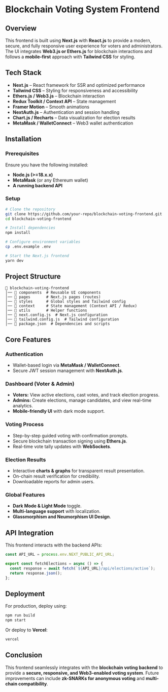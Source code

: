 # Blockchain Voting System Frontend

## Overview
This frontend is built using **Next.js** with **React.js** to provide a modern, secure, and fully responsive user experience for voters and administrators. The UI integrates **Web3.js or Ethers.js** for blockchain interactions and follows a **mobile-first** approach with **Tailwind CSS** for styling.

## Tech Stack
- **Next.js** – React framework for SSR and optimized performance
- **Tailwind CSS** – Styling for responsiveness and accessibility
- **Ethers.js / Web3.js** – Blockchain interaction
- **Redux Toolkit / Context API** – State management
- **Framer Motion** – Smooth animations
- **NextAuth.js** – Authentication and session handling
- **Chart.js / Recharts** – Data visualization for election results
- **MetaMask / WalletConnect** – Web3 wallet authentication

## Installation

### Prerequisites
Ensure you have the following installed:
- **Node.js (>=18.x.x)**
- **MetaMask** (or any Ethereum wallet)
- **A running backend API**

### Setup
```bash
# Clone the repository
git clone https://github.com/your-repo/blockchain-voting-frontend.git
cd blockchain-voting-frontend

# Install dependencies
npm install

# Configure environment variables
cp .env.example .env

# Start the Next.js frontend
yarn dev
```

## Project Structure
```plaintext
📂 blockchain-voting-frontend
│── 📂 components  # Reusable UI components
│── 📂 pages       # Next.js pages (routes)
│── 📂 styles      # Global styles and Tailwind config
│── 📂 context     # State management (Context API / Redux)
│── 📂 utils       # Helper functions
│── 📜 next.config.js  # Next.js configuration
│── 📜 tailwind.config.js  # Tailwind configuration
│── 📜 package.json  # Dependencies and scripts
```

## Core Features

### **Authentication**
- Wallet-based login via **MetaMask / WalletConnect**.
- Secure JWT session management with **NextAuth.js**.

### **Dashboard (Voter & Admin)**
- **Voters:** View active elections, cast votes, and track election progress.
- **Admins:** Create elections, manage candidates, and view real-time analytics.
- **Mobile-friendly UI** with dark mode support.

### **Voting Process**
- Step-by-step guided voting with confirmation prompts.
- Secure blockchain transaction signing using **Ethers.js**.
- Real-time vote tally updates with **WebSockets**.

### **Election Results**
- Interactive **charts & graphs** for transparent result presentation.
- On-chain result verification for credibility.
- Downloadable reports for admin users.

### **Global Features**
- **Dark Mode & Light Mode** toggle.
- **Multi-language support** with localization.
- **Glassmorphism and Neumorphism UI Design**.

## API Integration
This frontend interacts with the backend APIs:
```js
const API_URL = process.env.NEXT_PUBLIC_API_URL;

export const fetchElections = async () => {
  const response = await fetch(`${API_URL}/api/elections/active`);
  return response.json();
};
```

## Deployment
For production, deploy using:
```bash
npm run build
npm start
```
Or deploy to **Vercel**:
```bash
vercel
```

## Conclusion
This frontend seamlessly integrates with the **blockchain voting backend** to provide a **secure, responsive, and Web3-enabled voting system**. Future improvements can include **zk-SNARKs for anonymous voting** and **multi-chain compatibility**.

